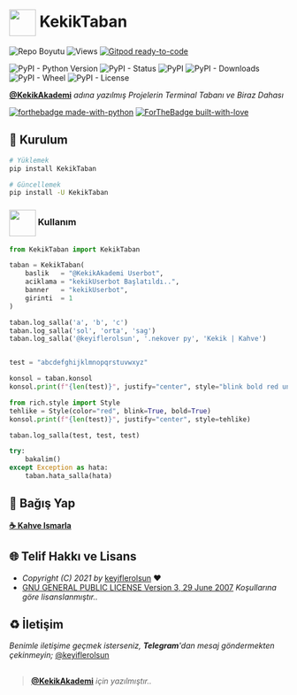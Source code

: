 # <img src="https://www.akashtrehan.com/assets/images/emoji/terminal.png" height="48" align="center"> KekikTaban

![Repo Boyutu](https://img.shields.io/github/repo-size/keyiflerolsun/KekikTaban) ![Views](https://hits.seeyoufarm.com/api/count/incr/badge.svg?url=https://github.com/keyiflerolsun/KekikTaban&title=Profile%20Views) [![Gitpod ready-to-code](https://img.shields.io/badge/Gitpod-ready--to--code-blue?logo=gitpod)](https://gitpod.io/#https://github.com/keyiflerolsun/KekikTaban)

![PyPI - Python Version](https://img.shields.io/pypi/pyversions/KekikTaban)
![PyPI - Status](https://img.shields.io/pypi/status/KekikTaban)
![PyPI](https://img.shields.io/pypi/v/KekikTaban)
![PyPI - Downloads](https://img.shields.io/pypi/dm/KekikTaban)
![PyPI - Wheel](https://img.shields.io/pypi/wheel/KekikTaban)
![PyPI - License](https://img.shields.io/pypi/l/KekikTaban)

**[@KekikAkademi](https://github.com/KekikAkademi)** *adına yazılmış Projelerin Terminal Tabanı ve Biraz Dahası*

[![forthebadge made-with-python](http://ForTheBadge.com/images/badges/made-with-python.svg)](https://www.python.org/)
[![ForTheBadge built-with-love](http://ForTheBadge.com/images/badges/built-with-love.svg)](https://GitHub.com/keyiflerolsun/)

## 🚀 Kurulum

```bash
# Yüklemek
pip install KekikTaban

# Güncellemek
pip install -U KekikTaban
```

### <img src="https://i.imgur.com/ETZ1ABF.png" height="48" align="center"> Kullanım

```python
from KekikTaban import KekikTaban

taban = KekikTaban(
    baslik   = "@KekikAkademi Userbot",
    aciklama = "kekikUserbot Başlatıldı..",
    banner   = "kekikUserbot",
    girinti  = 1
)

taban.log_salla('a', 'b', 'c')
taban.log_salla('sol', 'orta', 'sag')
taban.log_salla('@keyiflerolsun', '.nekover py', 'Kekik | Kahve')


test = "abcdefghijklmnopqrstuvwxyz"

konsol = taban.konsol
konsol.print(f"{len(test)}", justify="center", style="blink bold red underline on white")

from rich.style import Style
tehlike = Style(color="red", blink=True, bold=True)
konsol.print(f"{len(test)}", justify="center", style=tehlike)

taban.log_salla(test, test, test)

try:
    bakalim()
except Exception as hata:
    taban.hata_salla(hata)
```

## 💸 Bağış Yap

**[☕️ Kahve Ismarla](https://KekikAkademi.org/Kahve)**

## 🌐 Telif Hakkı ve Lisans

* *Copyright (C) 2021 by* [keyiflerolsun](https://github.com/keyiflerolsun) ❤️️
* [GNU GENERAL PUBLIC LICENSE Version 3, 29 June 2007](https://github.com/keyiflerolsun/keyifUserBot/blob/master/LICENSE) *Koşullarına göre lisanslanmıştır..*

## ♻️ İletişim

*Benimle iletişime geçmek isterseniz, **Telegram**'dan mesaj göndermekten çekinmeyin;* [@keyiflerolsun](https://t.me/keyiflerolsun)

##

> **[@KekikAkademi](https://t.me/KekikAkademi)** *için yazılmıştır..*
